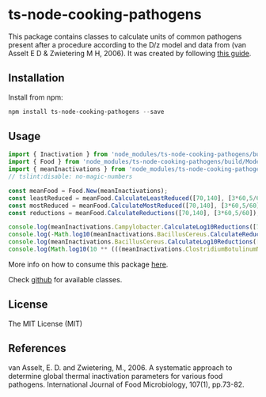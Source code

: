 # ts-node-cooking-pathogens

This package contains classes to calculate units of common pathogens present after a procedure according to the D/z model and data from (van Asselt E D & Zwietering M H, 2006).
It was created by following [this guide](https://itnext.io/step-by-step-building-and-publishing-an-npm-typescript-package-44fe7164964c).

## Installation

Install from npm:

```powershell
npm install ts-node-cooking-pathogens --save
```

## Usage

```ts
import { Inactivation } from 'node_modules/ts-node-cooking-pathogens/build/Model/Inactivation';
import { Food } from 'node_modules/ts-node-cooking-pathogens/build/Model/Food';
import { meanInactivations } from 'node_modules/ts-node-cooking-pathogens/build/Data/InactivationValues';
// tslint:disable: no-magic-numbers

const meanFood = Food.New(meanInactivations);
const leastReduced = meanFood.CalculateLeastReduced([70,140], [3*60,5/60]);
const mostReduced = meanFood.CalculateMostReduced([70,140], [3*60,5/60]);
const reductions = meanFood.CalculateReductions([70,140], [3*60,5/60]);

console.log(meanInactivations.Campylobacter.CalculateLog10Reductions([70,140], [3*60,5/60]));
console.log(-Math.log10(meanInactivations.BacillusCereus.CalculateReduction(1, 140, 2 / 60)));
console.log(meanInactivations.BacillusCereus.CalculateLog10Reductions([140, 60, 30], [2 / 60, 3 / 60, 40 / 60]));
console.log(Math.log10(10 ** (((meanInactivations.ClostridiumBotulinumNonProteolytic.CalculateD(140)) * 2 / 60))));
```

More info on how to consume this package [here](https://github.com/microsoft/TypeScript/issues/8305#issuecomment-254017287). 

Check [github](https://github.com/Engineer2B/ts-node-cooking-pathogens/tree/master/src) for available classes.

## License

The MIT License (MIT)

## References

van Asselt, E. D. and Zwietering, M., 2006. A systematic approach to determine global thermal inactivation parameters for various food pathogens. International Journal of Food Microbiology, 107(1), pp.73-82.
